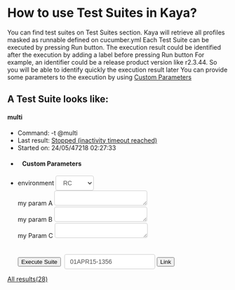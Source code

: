 How to use Test Suites in Kaya?
==============

You can find test suites on Test Suites section.
Kaya will retrieve all profiles masked as runnable defined on cucumber.yml
Each Test Suite can be executed by pressing Run button. The execution result could be identified after the execution by adding a label before pressing Run button
For example, an identifier could be a release product version like r2.3.44. So you will be able to identify quickly the execution result later
You can provide some parameters to the execution by using [Custom Parameters](/kaya/help/custom_parameters "Custom Parameters")

A Test Suite looks like:
---------------------

<div class="panel panel-primary">
  <div class="panel-heading" data-toggle="collapse" data-target="#multi">
    <h4 class="panel-title">multi</h4>
  </div>
  <div class="panel-body collapse in" id="multi">
    <ul class="list-group">
      <li class="list-group-item">Command: -t @multi</li>
      <li class="list-group-item">Last result:&nbsp;<a href="#" class="label label-danger" >Stopped (inactivity timeout reached)</a></li>
      <li class="list-group-item">Started on:&nbsp;24/05/47218 02:27:33</li>
      <li class="list-group-item">
        <form name="run" id="multi" method="get" action="#">
          <h4 title="This parameters will be passed to the test suite execution">&nbsp;&nbsp;&nbsp;Custom Parameters</h4>
          <div class="container" style="width: inherit">
          <li class="list-group-item" style="position:relative; with=100%">
            <div class="form-group-sm">
              <label class="col-sm-2 control-label" for="formGroupInputSmall">environment</label>
              <select id="environment" name="environment" class="customParam" style="height: 34px; padding: 6px 12px; font-size: 14px; line-height: 1.42857143; color: #555; background-color: #fff; background-image: none; border: 1px solid #ccc; border-radius: 4px; font-weight:normal;">
                <option value="RC">RC</option>
                <option value="BETA">BETA</option>
                <option value="PROD">PROD</option>
              </select>
              <input type="text" id="otro0" name="otro" value="Enter otro" onfocus="if (this.value==&quot;Enter otro&quot;) this.value=&quot;&quot;;" placeholder="" style="display: none; height: 34px; padding: 6px 12px; font-size: 14px; line-height: 1.42857143; color: #555; background-color: #fff; background-image: none; border: 1px solid #ccc; border-radius: 4px;"></div>
              <div class="form-group-sm">
                <label class="col-sm-2 control-label" for="formGroupInputSmall">my param A</label>
                <textarea class="customParam" type="text" name="blabla" placeholder="" style="height: 34px; padding: 6px 12px; font-size: 14px; line-height: 1.42857143; color: #555; background-color: #fff; background-image: none; border: 1px solid #ccc; border-radius: 4px; max-width: 70%; max-height: 500px; min-height: 34px; min-width: 212px; font-weight:normal;"></textarea>
              </div>
              <div class="form-group-sm">
                <label class="col-sm-2 control-label" for="formGroupInputSmall">my param B</label>
                  <textarea class="customParam" type="text" name="etc" placeholder="" style="height: 34px; padding: 6px 12px; font-size: 14px; line-height: 1.42857143; color: #555; background-color: #fff; background-image: none; border: 1px solid #ccc; border-radius: 4px; max-width: 70%; max-height: 500px; min-height: 34px; min-width: 212px; font-weight:normal;"></textarea>
              </div>
              <div class="form-group-sm">
                <label class="col-sm-2 control-label" for="formGroupInputSmall">my Param C</label>
                <textarea class="customParam" type="text" name="country" placeholder="" style="height: 34px; padding: 6px 12px; font-size: 14px; line-height: 1.42857143; color: #555; background-color: #fff; background-image: none; border: 1px solid #ccc; border-radius: 4px; max-width: 70%; max-height: 500px; min-height: 34px; min-width: 212px; font-weight:normal;"></textarea>
              </div>
            </li>
          </div>
          <br><br>
            <input type="submit" class="btn btn-success" value="Execute Suite">&nbsp;
            <input type="text" name="execution_name" class="customParam" title="This value could be used to identify the result execution from other execution of this suite. E.g: You could use the release your are going to test" placeholder="Identify your execution" value="01APR15-1356" style="height: 34px; padding: 6px 12px; font-size: 14px; line-height: 1.42857143; color: #555; background-color: #fff; background-image: none; border: 1px solid #ccc; border-radius: 4px; font-weight:normal;">
            <button type="button" class="btn btn-default" aria-label="Left Align" data-toggle="modal" data-target="#myModal" onclick="javascript:starter_link(&quot;multi&quot;);">
              <span class="glyphicon glyphicon-star" aria-hidden="true">Link</span>
            </button>
          </form>
        </li>
      </ul>
      <a href="#" class="btn btn-default pull-center">All results(28)</a>
    </div>
  </div>